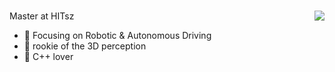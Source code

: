 ### 



<img align='right' src="https://github-readme-stats.vercel.app/api?username=OuyangJunyuan&show_icons=true&theme=gruvbox&hide_title=true"/>

Master at HITsz

*  :orange_book: Focusing on Robotic & Autonomous Driving
*  :ram: rookie of the 3D perception 
* :meat_on_bone: C++ lover

